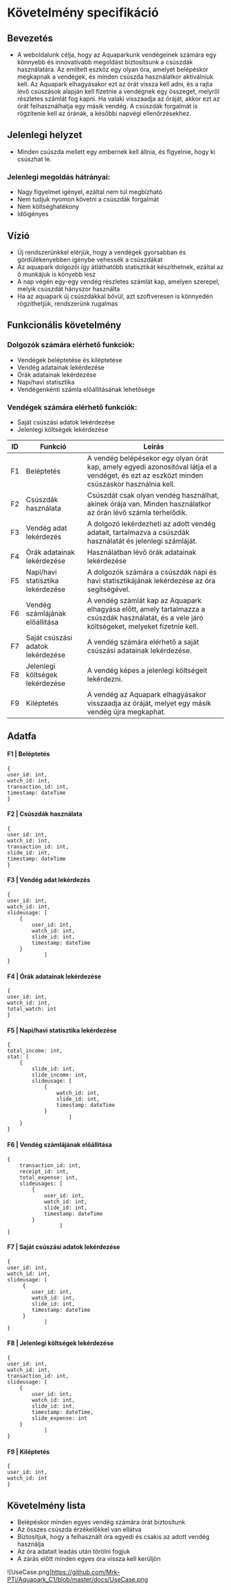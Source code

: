# Követelmény specifikáció

## Bevezetés 
 - A weboldalunk célja, hogy az Aquaparkunk vendégeinek számára egy könnyebb és innovatívabb megoldást biztosítsunk a csúszdák használatára. 
Az említett eszköz egy olyan óra, amelyet belépéskor megkapnak a vendégek, és minden csúszda használatkor aktiválniuk kell.
Az Aquapark elhagyásakor ezt az órát vissza kell adni, és a rajta lévő csúszások alapján kell fizetnie a vendégnek egy összeget, melyről részletes számlát fog kapni.
Ha valaki visszaadja az óráját, akkor ezt az órát felhasználhatja egy másik vendég.
A csúszdák forgalmát is rögzítenie kell az órának, a későbbi napvégi ellenőrzésekhez.

## Jelenlegi helyzet

 - Minden csúszda mellett egy embernek kell állnia, és figyelnie, hogy ki csúszhat le.

### Jelenlegi megoldás hátrányai:
 - Nagy figyelmet igényel, ezáltal nem túl megbízható
 - Nem tudjuk nyomon követni a csúszdák forgalmát
 - Nem költséghatékony
 - Időigényes

## Vízió
 - Új rendszerünkkel elérjük, hogy a vendégek gyorsabban és gördülékenyebben igénybe vehessék a csúszdákat
 - Az aquapark dolgozói így átláthatóbb statisztikát készíthetnek, ezáltal az ő munkájuk is könyebb lesz
 - A nap végén egy-egy vendég részletes számlát kap, amelyen szerepel, melyik csúszdát hányszor használta
 - Ha az aquapark új csúszdákkal bővül, azt szoftveresen is könnyedén rögzíthetjük, rendszerünk rugalmas

## Funkcionális követelmény
### Dolgozók számára elérhető funkciók:
- Vendégek beléptetése és kiléptetése
- Vendég adatainak lekérdezése
- Órák adatainak lekérdezése
- Napi/havi statisztika
- Vendégenkénti számla előállításának lehetősége

### Vendégek számára elérhető funkciók:
- Saját csúszási adatok lekérdezése 
- Jelenlegi költségek lekérdezése

| ID  | Funkció | Leírás |
| --- | --- | --- |
| F1 | Beléptetés | A vendég belépésekor egy olyan órát kap, amely egyedi azonosítóval látja el a vendéget, és ezt az eszközt minden csúszáskor használnia kell. |
| F2 | Csúszdák használata | Csúszdát csak olyan vendég használhat, akinek órája van. Minden használatkor az órán lévő számla terhelődik. |
| F3 | Vendég adat lekérdezés | A dolgozó lekérdezheti az adott vendég adatait, tartalmazva a csúszdák használatát és jelenlegi számláját. |
| F4 | Órák adatainak lekérdezése | Használatban lévő órák adatainak lekérdezése |
| F5 | Napi/havi statisztika lekérdezése | A dolgozók számára a csúszdák napi és havi statisztikájának lekérdezése az óra segítségével. |
| F6 | Vendég számlájának előállítása | A vendég számlát kap az Aquapark elhagyása előtt, amely tartalmazza a csúszdák használatát, és a vele járó költségeket, melyeket fizetnie kell. |
| F7 | Saját csúszási adatok lekérdezése | A vendég számára elérhető a saját csúszási adatainak lekérdezése. |
| F8 | Jelenlegi költségek lekérdezése | A vendég képes a jelenlegi költségeit lekérdezni. |
| F9 | Kiléptetés | A vendég az Aquapark elhagyásakor visszaadja az óráját, melyet egy másik vendég újra megkaphat. |

## Adatfa

#### F1 | Beléptetés
```
{
user_id: int,
watch_id: int,
transaction_id: int,
timestamp: dateTime
}
```

#### F2 | Csúszdák használata
```
{
user_id: int,
watch_id: int,
transaction_id: int,
slide_id: int,
timestamp: dateTime
}
```

#### F3 | Vendég adat lekérdezés
```
{
user_id: int,
watch_id: int,
slideusage: [
    {
        user_id: int,
        watch_id: int,
        slide_id: int,
        timestamp: dateTime
    }
            ]
}
```

#### F4 | Órák adatainak lekérdezése
```
{
user_id: int,
watch_id: int,
total_watch: int
}
```

#### F5 | Napi/havi statisztika lekérdezése
```
{
total_income: int,
stat: [
    {
        slide_id: int,
        slide_income: int,
        slideusage: [
            {
                watch_id: int,
                slide_id: int,
                timestamp: dateTime
            }
                    ]
    }
}
```

#### F6 | Vendég számlájának előállítása
```
{
    transaction_id: int,
    receipt_id: int,
    total_expense: int,
    slideusages: [
        {
            user_id: int,
            watch_id: int,
            slide_id: int,            
            timestamp: dateTime
        }
                 ]
}
```

#### F7 | Saját csúszási adatok lekérdezése
```
{
user_id: int,
watch_id: int,
slideusage: [
     {
        user_id: int,
        watch_id: int,
        slide_id: int,
        timestamp: dateTime   
     }
            ]
}
```

#### F8 | Jelenlegi költségek lekérdezése
```
{
user_id: int,
watch_id: int,
transaction_id: int,
slideusage: [
    {
        user_id: int,
        watch_id: int,
        slide_id: int,
        timestamp: dateTime,
        slide_expense: int
    }
            ]
}
```

#### F9 | Kiléptetés
```
{
user_id: int,
watch_id: int
}
```



## Követelmény lista
 - Belépéskor minden egyes vendég számára órát biztosítunk
 - Az összes csúszda érzékelőkkel van ellátva
 - Biztosítjuk, hogy a felhasznált óra egyedi és csakis az adott vendég használja
 - Az óra adatait leadás után törölni fogjuk
 - A zárás előtt minden egyes óra vissza kell kerüljön

 
 ![UseCase.png]https://github.com/Mrk-PTi/Aquapark_C1/blob/master/docs/UseCase.png